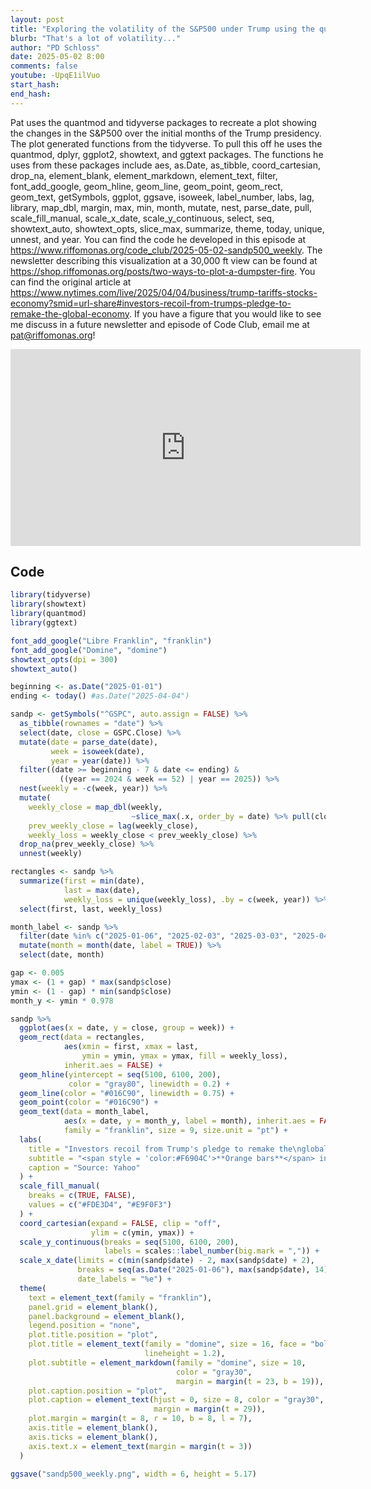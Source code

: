 ```yaml
---
layout: post
title: "Exploring the volatility of the S&P500 under Trump using the quantmod and tidyverse R packages (CC357)"
blurb: "That's a lot of volatility..."
author: "PD Schloss"
date: 2025-05-02 8:00
comments: false
youtube: -UpqE1ilVuo
start_hash: 
end_hash: 
---
```


Pat uses the quantmod and tidyverse packages to recreate a plot showing the changes in the S&P500 over the initial months of the Trump presidency. The plot generated functions from the tidyverse. To pull this off he uses the quantmod, dplyr, ggplot2, showtext, and ggtext packages. The functions he uses from these packages include aes, as.Date, as_tibble, coord_cartesian, drop_na, element_blank, element_markdown, element_text, filter, font_add_google, geom_hline, geom_line, geom_point, geom_rect, geom_text, getSymbols, ggplot, ggsave, isoweek, label_number, labs, lag, library, map_dbl, margin, max, min, month, mutate, nest, parse_date, pull, scale_fill_manual, scale_x_date, scale_y_continuous, select, seq, showtext_auto, showtext_opts, slice_max, summarize, theme, today, unique, unnest, and year. You can find the code he developed in this episode at https://www.riffomonas.org/code_club/2025-05-02-sandp500_weekly. The newsletter describing this visualization at a 30,000 ft view can be found at https://shop.riffomonas.org/posts/two-ways-to-plot-a-dumpster-fire. You can find the original article at https://www.nytimes.com/live/2025/04/04/business/trump-tariffs-stocks-economy?smid=url-share#investors-recoil-from-trumps-pledge-to-remake-the-global-economy. If you have a figure that you would like to see me discuss in a future newsletter and episode of Code Club, email me at pat@riffomonas.org!

<iframe style="margin: 0 auto;display:block;" width="560" height="315" src="https://www.youtube.com/embed/{{ page.youtube }}" frameborder="0" allow="accelerometer; autoplay; encrypted-media; gyroscope; picture-in-picture" allowfullscreen></iframe>


## Code

```R
library(tidyverse)
library(showtext)
library(quantmod)
library(ggtext)

font_add_google("Libre Franklin", "franklin")
font_add_google("Domine", "domine")
showtext_opts(dpi = 300)
showtext_auto()

beginning <- as.Date("2025-01-01")
ending <- today() #as.Date("2025-04-04")

sandp <- getSymbols("^GSPC", auto.assign = FALSE) %>%
  as_tibble(rownames = "date") %>%
  select(date, close = GSPC.Close) %>%
  mutate(date = parse_date(date),
         week = isoweek(date),
         year = year(date)) %>%
  filter((date >= beginning - 7 & date <= ending) & 
           ((year == 2024 & week == 52) | year == 2025)) %>%
  nest(weekly = -c(week, year)) %>%
  mutate(
    weekly_close = map_dbl(weekly,
                           ~slice_max(.x, order_by = date) %>% pull(close)),
    prev_weekly_close = lag(weekly_close),
    weekly_loss = weekly_close < prev_weekly_close) %>%
  drop_na(prev_weekly_close) %>%
  unnest(weekly)

rectangles <- sandp %>%
  summarize(first = min(date),
            last = max(date),
            weekly_loss = unique(weekly_loss), .by = c(week, year)) %>%
  select(first, last, weekly_loss)

month_label <- sandp %>%
  filter(date %in% c("2025-01-06", "2025-02-03", "2025-03-03", "2025-04-14")) %>%
  mutate(month = month(date, label = TRUE)) %>%
  select(date, month)

gap <- 0.005
ymax <- (1 + gap) * max(sandp$close)
ymin <- (1 - gap) * min(sandp$close) 
month_y <- ymin * 0.978

sandp %>%
  ggplot(aes(x = date, y = close, group = week)) +
  geom_rect(data = rectangles,
            aes(xmin = first, xmax = last,
                ymin = ymin, ymax = ymax, fill = weekly_loss),
            inherit.aes = FALSE) + 
  geom_hline(yintercept = seq(5100, 6100, 200),
             color = "gray80", linewidth = 0.2) +
  geom_line(color = "#016C90", linewidth = 0.75) + 
  geom_point(color = "#016C90") +
  geom_text(data = month_label,
            aes(x = date, y = month_y, label = month), inherit.aes = FALSE,
            family = "franklin", size = 9, size.unit = "pt") +
  labs(
    title = "Investors recoil from Trump's pledge to remake the\nglobal economy.",
    subtitle = "<span style = 'color:#F6904C'>**Orange bars**</span> indicate weekly losses from end of previous week.",
    caption = "Source: Yahoo"
  ) +
  scale_fill_manual(
    breaks = c(TRUE, FALSE),
    values = c("#FDE3D4", "#E9F0F3")
  ) +
  coord_cartesian(expand = FALSE, clip = "off",
                  ylim = c(ymin, ymax)) +
  scale_y_continuous(breaks = seq(5100, 6100, 200),
                     labels = scales::label_number(big.mark = ",")) +
  scale_x_date(limits = c(min(sandp$date) - 2, max(sandp$date) + 2),
               breaks = seq(as.Date("2025-01-06"), max(sandp$date), 14),
               date_labels = "%e") +
  theme(
    text = element_text(family = "franklin"),
    panel.grid = element_blank(),
    panel.background = element_blank(),
    legend.position = "none",
    plot.title.position = "plot",
    plot.title = element_text(family = "domine", size = 16, face = "bold",
                              lineheight = 1.2),
    plot.subtitle = element_markdown(family = "domine", size = 10,
                                     color = "gray30",
                                     margin = margin(t = 23, b = 19)),
    plot.caption.position = "plot",
    plot.caption = element_text(hjust = 0, size = 8, color = "gray30",
                                margin = margin(t = 29)),
    plot.margin = margin(t = 8, r = 10, b = 8, l = 7),
    axis.title = element_blank(),
    axis.ticks = element_blank(),
    axis.text.x = element_text(margin = margin(t = 3))
  )

ggsave("sandp500_weekly.png", width = 6, height = 5.17)
```
